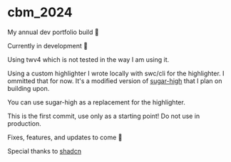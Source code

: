 # cbm_2024

My annual dev portfolio build 🫡

Currently in development 🚧

Using twv4 which is not tested in the way I am using it.

Using a custom highlighter I wrote locally with swc/cli for the highlighter. I ommitted that for now. It's a modified version of [sugar-high](https://sugar-high.vercel.app/) that I plan on building upon.

You can use sugar-high as a replacement for the highlighter.

This is the first commit, use only as a starting point! Do not use in production.

Fixes, features, and updates to come 🚀

Special thanks to [shadcn](https://ui.shadcn.com)

